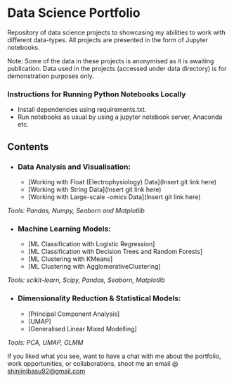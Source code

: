 # Data Science Portfolio
Repository of data science projects to showcasing my abilities to work with different data-types. All projects are presented in the form of Jupyter notebooks.

Note: Some of the data in these projects is anonymised as it is awaiting publication. Data used in the projects (accessed under data directory) is for demonstration purposes only.

### Instructions for Running Python Notebooks Locally
- Install dependencies using requirements.txt.
- Run notebooks as usual by using a jupyter notebook server, Anaconda etc.

## Contents

- ### Data Analysis and Visualisation:
    - [Working with Float (Electrophysiology) Data](Insert git link here)
    - [Working with String Data](Insert git link here)
    - [Working with Large-scale -omics Data](Insert git link here)

_Tools: Pandas, Numpy, Seaborn and Matplotlib_

- ### Machine Learning Models:
    - [ML Classification with Logistic Regression]
    - [ML Classification with Decision Trees and Random Forests]
    - [ML Clustering with KMeans]
    - [ML Clustering with AgglomerativeClustering]

_Tools: scikit-learn, Scipy, Pandas, Seaborn, Matplotlib_

- ### Dimensionality Reduction & Statistical Models:      
    - [Principal Component Analysis]
    - [UMAP]
    - [Generalised Linear Mixed Modelling]
      
_Tools: PCA, UMAP, GLMM_


If you liked what you see, want to have a chat with me about the portfolio, work opportunities, or collaborations, shoot me an email @ shinjinibasu92@gmail.com
